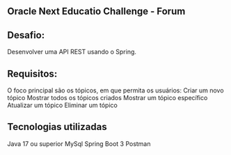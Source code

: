 ## Oracle Next Educatio Challenge - Forum 

## Desafio:
Desenvolver uma API REST usando o Spring.

## Requisitos:
O foco principal são os tópicos, em que permita os usuários:
Criar um novo tópico
Mostrar todos os tópicos criados
Mostrar um tópico específico
Atualizar um tópico
Eliminar um tópico


## Tecnologias utilizadas
Java 17  ou superior
MySql 
Spring Boot 3
Postman